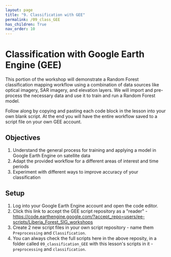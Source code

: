 ```yaml
---
layout: page
title: "9. Classification with GEE"
permalink: /09_class_GEE
has_children: True
nav_order: 10
---
```


# Classification with Google Earth Engine (GEE)

This portion of the workshop will demonstrate a Random Forest classification mapping workflow using a combination of data sources like optical imagery, SAR imagery, and elevation layers. We will  import and pre-process the necessary data and use it to train and run a Random Forest model.

Follow along by copying and pasting each code block in the lesson into your own blank script. At the end you will have the entire workflow saved to a script file on your own GEE account.

## Objectives
1. Understand the general process for training and applying a model in Google Earth Engine on satellite data
2. Adapt the provided workflow for a different areas of interest and time periods
3. Experiment with different ways to improve accuracy of your classification

## Setup     

1. Log into your Google Earth Engine account and open the code editor.
2. Click this link to accept the GEE script repository as a "reader" - https://code.earthengine.google.com/?accept_repo=users/ee-scripts/Liberia_Forest_SIG_workshops
3. Create 2 new script files in your own script repository - name them `Preprocessing` and `Classification`.
4. You can always check the full scripts here in the above reposity, in a folder called `09_classification_GEE` with this lesson's scripts in it - `preprocessing` and `classification`.